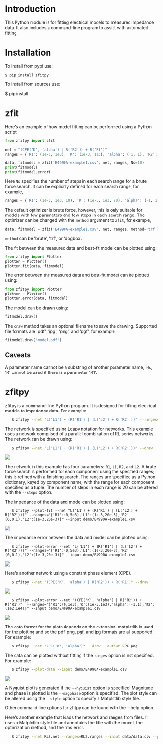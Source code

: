 Introduction
============

This Python module is for fitting electrical models to measured impedance data.   It also includes a command-line program to assist with automated fitting.


Installation
============

To install from pypi use:

    $ pip install zfitpy


To install from sources use:

   $ pip install .


zfit
====

Here's an example of how model fitting can be performed using a Python script:

``` python
from zfitpy import zfit

net = "(CPE('K', 'alpha') | R('R2')) + R('R1')"
ranges = {'R1': (1e-3, 1e3), 'K': (1e-3, 1e3), 'alpha': (-1, 1), 'R2': (100, 1e4)}

data, fitmodel = zfit('E4990A-example1.csv', net, ranges, Ns=10)
print(fitmodel)
print(fitmodel.error)
```

Here `Ns` specifies the number of steps in each search range for a brute force search.  It can be explicitly defined for each search range, for example,

``` python
ranges = {'R1': (1e-3, 1e3, 10), 'K': (1e-3, 1e3, 20), 'alpha': (-1, 1), 'R2': (100, 1e4)}
```

The default optimizer is brute force, however, this is only suitable for models with few parameters and few steps in each search range.  The optimizer can be changed with the `method` argument to `zfit`, for example,

``` python
data, fitmodel = zfit('E4990A-example1.csv', net, ranges, method='trf')
```

`method` can be 'brute', 'trf', or 'dogbox'.

The fit between the measured data and best-fit model can be plotted using:

``` python
from zfitpy import Plotter
plotter = Plotter()
plotter.fit(data, fitmodel)
```

The error between the measured data and best-fit model can be plotted using:

``` python
from zfitpy import Plotter
plotter = Plotter()
plotter.error(data, fitmodel)
```

The model can be drawn using:
``` python
fitmodel.draw()
```

The `draw` method takes an optional filename to save the drawing.  Supported file formats are 'pdf', 'jpg', 'png', and 'pgf', for example,
``` python
fitmodel.draw('model.pdf')
```

Caveats
-------

A parameter name cannot be a substring of another parameter name,
i.e., 'R' cannot be used if there is a parameter 'R1'.


zfitpy
======

zfitpy is a command-line Python program.  It is designed for fitting
electrical models to impedance data.   For example:

``` bash
   $ zfitpy --net "L('L1') + (R('R1') | (L('L2') + R('R2')))" --ranges="{'R1':(0,5e3),'L1':(1e-3,20e-3),'R2':(0,0.1),'L2':(1e-3,20e-3)}" --input demo/E4990A-example1.csv --plot-error
```

The network is specified using Lcapy notation for networks.  This example uses a network comprised of a parallel combination of RL series networks.  The network can be drawn using:

``` bash
   $ zfitpy --net "L('L1') + (R('R1') | (L('L2') + R('R2')))" --draw
```

![](doc/RL2.png)


The network in this example has four parameters: `R1`, `L1`, `R2`, and
`L2`.  A brute force search is performed for each component using the
specified ranges; this is refined with a finishing search.  The ranges
are specified as a Python dictionary, keyed by component name, with
the range for each component specified as a tuple.  The number of
steps in each range is 20 can be altered with the `--steps` option.

The impedance of the data and model can be plotted using:

```
   $ zfitpy --plot-fit --net "L('L1') + (R('R1') | (L('L2') + R('R2')))" --ranges="{'R1':(0,5e3),'L1':(1e-3,20e-3),'R2':(0,0.1),'L2':(1e-3,20e-3)}" --input demo/E4990A-example1.csv
```

![](doc/fit1.png)

The impedance error between the data and model can be plotted using:

```
   $ zfitpy --plot-error --net "L('L1') + (R('R1') | (L('L2') + R('R2')))" --ranges="{'R1':(0,5e3),'L1':(1e-3,20e-3),'R2':(0,0.1),'L2':(1e-3,20e-3)}" --input demo/E4990A-example1.csv
```

![](doc/error1.png)


Here's another network using a constant phase element (CPE).

``` bash
   $ zfitpy --net "(CPE('K', 'alpha') | R('R2')) + R('R1')" --draw
```

![](doc/CPE2.png)


```
   $ zfitpy --plot-error --net "(CPE('K', 'alpha') | R('R2')) + R('R1')"  --ranges="{'R1':(0,1e3),'K':(1e-3,1e3),'alpha':(-1,1),'R2':(1e2,1e4)}" --input demo/E4990A-example1.csv
```

![](doc/error2.png)


The data format for the plots depends on the extension.  matplotlib is
used for the plotting and so the pdf, png, pgf, and jpg formats are
all supported.   For example:

``` bash
   $ zfitpy --net "CPE('K', 'alpha')" --draw --output CPE.png
```

The data can be plotted without fitting if the `ranges` option is not specified.  For example:

``` bash
   $ zfitpy --plot-data --input demo/E4990A-example1.csv
```

![](doc/data.png)

A Nyquist plot is generated if the `--nyquist` option is specified.   Magnitude and phase is plotted is the `--magphase` option is specified.  The plot style can be altered using the `--style` option to specify a Matplotlib style file.

Other command line options for zfitpy can be found with the --help option.

Here's another example that loads the network and ranges from files.
It uses a Matplotlib style file and annotates the title with the
model, the optimization method, and the rms error.

``` bash
   $ zfitpy --net RL2.net --ranges=RL2.ranges --input data/data.csv --plot-error --method='brute' --title='%model, %method, %rmse' --style=z.mplstyle --output RL2-brute.pdf
```
